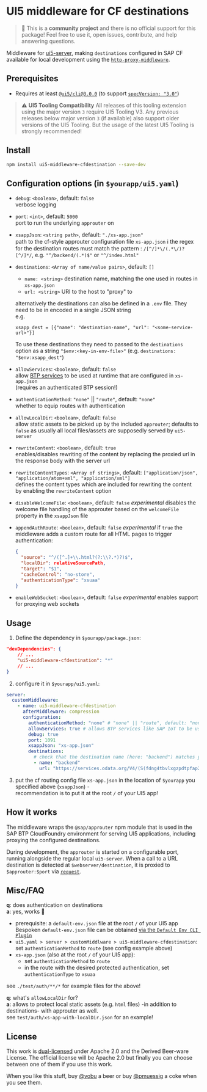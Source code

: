 # UI5 middleware for CF destinations

> :wave: This is a **community project** and there is no official support for this package! Feel free to use it, open issues, contribute, and help answering questions.

Middleware for [ui5-server](https://github.com/SAP/ui5-server), making `destinations` configured in SAP CF available for local development using the [`http-proxy-middleware`](https://www.npmjs.com/package/http-proxy-middleware).

## Prerequisites

- Requires at least [`@ui5/cli@3.0.0`](https://sap.github.io/ui5-tooling/v3/pages/CLI/) (to support [`specVersion: "3.0"`](https://sap.github.io/ui5-tooling/pages/Configuration/#specification-version-30))

> :warning: **UI5 Tooling Compatibility**
> All releases of this tooling extension using the major version `3` require UI5 Tooling V3. Any previous releases below major version `3` (if available) also support older versions of the UI5 Tooling. But the usage of the latest UI5 Tooling is strongly recommended!

## Install

```bash
npm install ui5-middleware-cfdestination --save-dev
```

## Configuration options (in `$yourapp/ui5.yaml`)

- `debug`: `<boolean>`, default: `false`  
verbose logging
- `port`: `<int>`, default: `5000`  
port to run the underlying `approuter` on

- `xsappJson`: `<string path>`, default: `"./xs-app.json"`  
path to the cf-style approuter configuration file `xs-app.json`
:information_source: the regex for the destination routes must match the pattern : `/[^/]*\/(.*\/)?[^/]*/`, e.g. `"^/backend/(.*)$"` or `"^/index.html"`

- `destinations`: `<Array of name/value pairs>`, default: `[]`
  - `name: <string>` destination name, matching the one used in routes in `xs-app.json`  
  - `url: <string>` URI to the host to "proxy" to  
  
  alternatively the destinations can also be defined in a `.env` file. They need to be in encoded in a single JSON string  
  e.g.

  ```properties
  xsapp_dest = [{"name": "destination-name", "url": "<some-service-url>"}]
  ```

  To use these destinations they need to passed to the `destinations` option as a string `"$env:<key-in-env-file>"` (e.g. `destinations: "$env:xsapp_dest"`)

- `allowServices`: `<boolean>`, default: `false`  
allow [BTP services](https://discovery-center.cloud.sap/serviceCatalog?) to be used at runtime that are configured in `xs-app.json`  
(requires an authenticated BTP session!)

- `authenticationMethod`: `"none"` || `"route"`, default: `"none"`  
whether to equip routes with authentication

- `allowLocalDir`: `<boolean>`, default: `false`  
allow static assets to be picked up by the included `approuter`; defaults to `false` as usually all local files/assets are supposedly served by `ui5-server`

- `rewriteContent`: `<boolean>`, default: `true`  
enables/disables rewriting of the content by replacing the proxied url in the response body with the server url

- `rewriteContentTypes`: `<Array of strings>`, default: `["application/json", "application/atom+xml", "application/xml"]`  
defines the content types which are included for rewriting the content by enabling the `rewriteContent` option

- `disableWelcomeFile`: `<boolean>`, default: `false` *experimental*
disables the welcome file handling of the approuter based on the `welcomeFile` property in the `xsappJson` file

- `appendAuthRoute`: `<boolean>`, default: `false` *experimental*
if `true` the middleware adds a custom route for all HTML pages to trigger authentication:

  ```json
  {
    "source": "^/([^.]+\\.html?(?:\\?.*)?)$",
    "localDir": relativeSourcePath,
    "target": "$1",
    "cacheControl": "no-store",
    "authenticationType": "xsuaa"
  }
  ```

- `enableWebSocket`: `<boolean>`, default: `false` *experimental*
enables support for proxying web sockets

## Usage

1. Define the dependency in `$yourapp/package.json`:

```json
"devDependencies": {
    // ...
    "ui5-middleware-cfdestination": "*"
    // ...
}
```

2. configure it in `$yourapp/ui5.yaml`:

```yaml
server:
  customMiddleware:
    - name: ui5-middleware-cfdestination
      afterMiddleware: compression
      configuration:
        authenticationMethod: "none" # "none" || "route", default: "none"
        allowServices: true # allows BTP services like SAP IoT to be used 
        debug: true
        port: 1091
        xsappJson: "xs-app.json"
        destinations:
          # check that the destination name (here: "backend") matches your router in xs-app.json
          - name: "backend"
            url: "https://services.odata.org/V4/(S(fdng4tbvlxgzpdtpfap2rqss))/TripPinServiceRW/"
```

3. put the cf routing config file `xs-app.json` in the location of `$yourapp` you specified above (`xsappJson`) -  
recommendation is to put it at the root `/` of your UI5 app!

## How it works

The middleware wraps the `@sap/approuter` npm module that is used in the SAP BTP CloudFoundry environment for serving UI5 applications, including proxying the configured destinations.

During development, the `approuter` is started on a configurable port, running alongside the regular local `ui5-server`. When a call to a URL destination is detected at `$webserver/destination`, it is proxied to `$approuter:$port` via [`request`](https://www.npmjs.com/package/request).

## Misc/FAQ

**q**: does authentication on destinations  
**a**: yes, works 🥳

- prerequisite: a `default-env.json` file at the root `/` of your UI5 app
Bespoken `default-env.json` file can be obtained [via the `Default Env CLI Plugin`](https://github.com/saphanaacademy/DefaultEnv)
- `ui5.yaml > server > customMiddlware > ui5-middleware-cfdestination`: set `authenticationMethod` to `route` (see config example above)
- `xs-app.json` (also at the root `/` of your UI5 app):
  - set `authenticationMethod` to `route`
  - in the route with the desired protected authentication, set `authenticationType` to `xsuaa`  

see `./test/auth/**/*` for example files for the above!

**q**: what's `allowLocalDir` for?  
**a**: allows to protect local static assets (e.g. `html` files) -in addition to destinations- with approuter as well.  
see `test/auth/xs-app-with-localDir.json` for an example!

## License

This work is [dual-licensed](../../LICENSE) under Apache 2.0 and the Derived Beer-ware License. The official license will be Apache 2.0 but finally you can choose between one of them if you use this work.

When you like this stuff, buy [@vobu](https://twitter.com/vobu) a beer or buy [@pmuessig](https://twitter.com/pmuessig) a coke when you see them.
